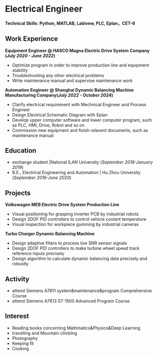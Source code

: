

# Electrical Engineer

#### Technical Skills: Python, MATLAB, Labivew, PLC, Eplan，CET-6



## Work Experience

**Equipment Engineer @ HASCO Magna Electric Drive System Company (_July 2020 - June 2022_)**
- Optimize  program in order to improve production line and equipment stability
- Troubleshooting any other electrical problems
- Write maintenance manual and supervise maintenance work

**Automation Engineer @ Shanghai Dynamic Balancing Machine Manufacturing Company(_July 2022 - October 2024_)**
- Clarify electrical requirement with Mechnical Engineer and Process Engineer
- Design Electrical Schematic Diagram with Eplan
- Develop upper computer software and lower computer program, such as PLC, HMI, Drive, Robot and so on
- Commission new equipment and finish relavent documents, such as maintenance manual

## Education							


- exchange student |National ILAN University (_September 2018-January 2019_)			        		
- B.E., Electrical Engineering and Automation |  Hu Zhou University (_September 2016-June 2020_)


## Projects

**Volkswagen MEB Electric Drive System Production Line** 

- Visual positioning for grasping Inverter PCB by industrial robots
- Design 2DOF PID controllers to control vehicle coolant temperature
- Visual inspection for workpiece gumming by industrial cameras


**Turbo Charger Dynamic Balancing Machine**
- Design adaptive filters to process low SNR sensor signals
- Design 2DOF PID controllers to make turbine wheel speed  track reference inputs precisely
- Design algorithm to calculate dynamic balancing data precisely and robustly

## Activity			

- attend Siemens A7811  system&maintenance&program Comprehensive Course
- attend Siemens A7813 S7-1500 Advanced Program Course        		


## Interest

- Reading books concerning  Mathmatics&Physics&Deep Learning
- travelling and Mountain climbing
- Photography
- Keeping fit
- Cooking	 

